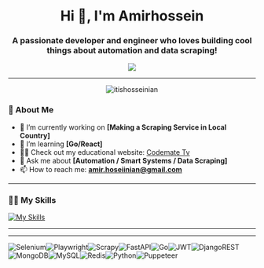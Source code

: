 <!-- Header with an Animated Greeting -->
<h1 align="center">Hi 👋, I'm Amirhossein</h1>
<h3 align="center">A passionate developer and engineer who loves building cool things about automation and data scraping!</h3>

<p align="center">
  <img src="https://readme-typing-svg.demolab.com?font=Fira+Code&size=28&pause=500&color=8B0000&center=true&vCenter=true&width=600&lines=Welcome+to+my+GitHub+Profile!;I'm+a+%3CData Scraper%2F%3E;Lifelong+Learner+and+Problem+Solver!;Open+to+Collaborations!">
</p>

---

<!-- Profile Views Badge -->
<p align="center">
  <img src="https://komarev.com/ghpvc/?username=itishosseinian&label=Profile%20views&color=brightgreen&style=flat" alt="itishosseinian" />
</p>

<!-- About Section -->
### 🌟 About Me

- 🔭 I’m currently working on **[Making a Scraping Service in Local Country]**  
- 🌱 I’m learning **[Go/React]**  
- 👨‍💻 Check out my educational website: [Codemate Tv](https://codematetv.com)  
- 💬 Ask me about **[Automation / Smart Systems / Data Scraping]**  
- 📫 How to reach me: **amir.hoseiinian@gmail.com**  

---
### 👨‍💻 My Skills
<!-- Languages and Tools Section -->
[![My Skills](https://skillicons.dev/icons?i=py,js,aiscript,bots,postman,anaconda,react,htmx,html,fastapi,django,gitlab,selenium,mongodb,postgres,mysql,redis,rabbitmq,docker,sklearn,tensorflow,opencv&perline=15)](https://skillicons.dev)

---

---



![Selenium](https://img.shields.io/badge/-selenium-%43B02A?style=for-the-badge&logo=selenium&logoColor=dark)![Playwright](https://img.shields.io/badge/-playwright-%232EAD33?style=for-the-badge&logo=playwright&logoColor=dark)![Scrapy](https://img.shields.io/badge/scrapy-%2360a839.svg?style=for-the-badge&logo=scrapy&logoColor=d1d2d3)![FastAPI](https://img.shields.io/badge/FastAPI-005571?style=for-the-badge&logo=fastapi)![Go](https://img.shields.io/badge/go-%2300ADD8.svg?style=for-the-badge&logo=go&logoColor=dark)![JWT](https://img.shields.io/badge/JWT-black?style=for-the-badge&logo=JSON%20web%20tokens)![DjangoREST](https://img.shields.io/badge/DJANGO-REST-ff1709?style=for-the-badge&logo=django&logoColor=white&color=ff1709&labelColor=gray)![MongoDB](https://img.shields.io/badge/MongoDB-%234ea94b.svg?style=for-the-badge&logo=mongodb&logoColor=dark)![MySQL](https://img.shields.io/badge/mysql-4479A1.svg?style=for-the-badge&logo=mysql&logoColor=dark)![Redis](https://img.shields.io/badge/redis-%23DD0031.svg?style=for-the-badge&logo=redis&logoColor=dark)![Python](https://img.shields.io/badge/python-3670A0?style=for-the-badge&logo=python&logoColor=e34c4c)![Puppeteer](https://img.shields.io/badge/Puppeteer-dark.svg?style=for-the-badge&logo=Puppeteer&logoColor=black)
